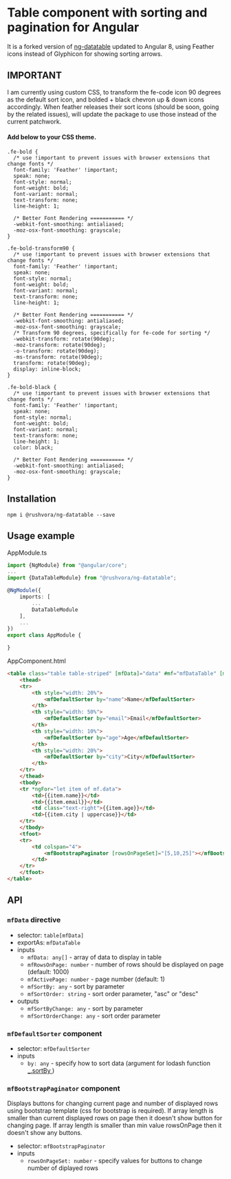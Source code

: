 # Table component with sorting and pagination for Angular
It is a forked version of [ng-datatable](https://github.com/PascalHonegger/ng-datatable) updated to Angular 8, using Feather icons instead of Glyphicon for showing sorting arrows.

## IMPORTANT
I am currently using custom CSS, to transform the fe-code icon 90 degrees as the default sort icon, and bolded + black chevron up & down icons accordingly.
When feather releases their sort icons (should be soon, going by the related issues), will update the package to use those instead of the current patchwork.

#### Add below to your CSS theme. 
```
.fe-bold {
  /* use !important to prevent issues with browser extensions that change fonts */
  font-family: 'Feather' !important;
  speak: none;
  font-style: normal;
  font-weight: bold;
  font-variant: normal;
  text-transform: none;
  line-height: 1;

  /* Better Font Rendering =========== */
  -webkit-font-smoothing: antialiased;
  -moz-osx-font-smoothing: grayscale;
}
```
```
.fe-bold-transform90 {
  /* use !important to prevent issues with browser extensions that change fonts */
  font-family: 'Feather' !important;
  speak: none;
  font-style: normal;
  font-weight: bold;
  font-variant: normal;
  text-transform: none;
  line-height: 1;

  /* Better Font Rendering =========== */
  -webkit-font-smoothing: antialiased;
  -moz-osx-font-smoothing: grayscale;
  /* Transform 90 degrees, specifically for fe-code for sorting */
  -webkit-transform: rotate(90deg);
  -moz-transform: rotate(90deg);
  -o-transform: rotate(90deg);
  -ms-transform: rotate(90deg);
  transform: rotate(90deg);
  display: inline-block;
}
```
```
.fe-bold-black {
  /* use !important to prevent issues with browser extensions that change fonts */
  font-family: 'Feather' !important;
  speak: none;
  font-style: normal;
  font-weight: bold;
  font-variant: normal;
  text-transform: none;
  line-height: 1;
  color: black;

  /* Better Font Rendering =========== */
  -webkit-font-smoothing: antialiased;
  -moz-osx-font-smoothing: grayscale;
}
```
## Installation

```
npm i @rushvora/ng-datatable --save
```

## Usage example

AppModule.ts
```typescript
import {NgModule} from "@angular/core";
...
import {DataTableModule} from "@rushvora/ng-datatable";

@NgModule({
    imports: [
        ...
        DataTableModule
    ],
    ...
})
export class AppModule {

}
```

AppComponent.html
```html
<table class="table table-striped" [mfData]="data" #mf="mfDataTable" [mfRowsOnPage]="5">
    <thead>
    <tr>
        <th style="width: 20%">
            <mfDefaultSorter by="name">Name</mfDefaultSorter>
        </th>
        <th style="width: 50%">
            <mfDefaultSorter by="email">Email</mfDefaultSorter>
        </th>
        <th style="width: 10%">
            <mfDefaultSorter by="age">Age</mfDefaultSorter>
        </th>
        <th style="width: 20%">
            <mfDefaultSorter by="city">City</mfDefaultSorter>
        </th>
    </tr>
    </thead>
    <tbody>
    <tr *ngFor="let item of mf.data">
        <td>{{item.name}}</td>
        <td>{{item.email}}</td>
        <td class="text-right">{{item.age}}</td>
        <td>{{item.city | uppercase}}</td>
    </tr>
    </tbody>
    <tfoot>
    <tr>
        <td colspan="4">
            <mfBootstrapPaginator [rowsOnPageSet]="[5,10,25]"></mfBootstrapPaginator>
        </td>
    </tr>
    </tfoot>
</table>
```

## API

### `mfData` directive

 - selector: `table[mfData]`
 - exportAs: `mfDataTable`
 - inputs
   - `mfData: any[]` - array of data to display in table
   - `mfRowsOnPage: number` - number of rows should be displayed on page (default: 1000)
   - `mfActivePage: number` - page number (default: 1)
   - `mfSortBy: any` - sort by parameter
   - `mfSortOrder: string` - sort order parameter, "asc" or "desc"
 - outputs
   - `mfSortByChange: any` - sort by parameter
   - `mfSortOrderChange: any` - sort order parameter
 
### `mfDefaultSorter` component

 - selector: `mfDefaultSorter`
 - inputs
   - `by: any` - specify how to sort data (argument for lodash function [_.sortBy ](https://lodash.com/docs#sortBy))
 
### `mfBootstrapPaginator` component
Displays buttons for changing current page and number of displayed rows using bootstrap template (css for bootstrap is required). If array length is smaller than current displayed rows on page then it doesn't show button for changing page. If array length is smaller than min value rowsOnPage then it doesn't show any buttons.

 - selector: `mfBootstrapPaginator`
 - inputs
   - `rowsOnPageSet: number` - specify values for buttons to change number of diplayed rows
